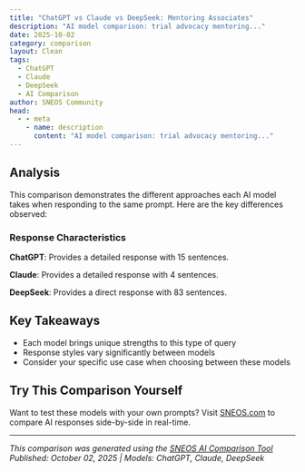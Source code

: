 ```yaml
---
title: "ChatGPT vs Claude vs DeepSeek: Mentoring Associates"
description: "AI model comparison: trial advocacy mentoring..."
date: 2025-10-02
category: comparison
layout: Clean
tags:
  - ChatGPT
  - Claude
  - DeepSeek
  - AI Comparison
author: SNEOS Community
head:
  - - meta
    - name: description
      content: "AI model comparison: trial advocacy mentoring..."
---
```


<ChatComparison
  title="ChatGPT vs Claude vs DeepSeek: Mentoring Associates"
  prompt="trial advocacy mentoring"
  :responses='{
    "ChatGPT": "Trial advocacy mentoring involves guidance and support from an experienced trial lawyer or advocate to help another individual develop skills necessary for effective courtroom performance. This mentorship can significantly enhance the mentee\u2019s abilities in areas such as case preparation, legal research, witness examination, persuasive argumentation, and courtroom demeanor.\n\n### Key Aspects of Trial Advocacy Mentoring\n\n1. **Skill Development**\n   - Teaching effective opening and closing statements\n   - Developing direct and cross-examination techniques\n   - Improving storytelling and narrative-building skills\n   - Enhancing legal analysis and application\n\n2. **Practical Experience**\n   - Observing mentor in court proceedings\n   - Participating in mock trials or moot courts\n   - Receiving feedback on trial performances\n\n3. **Case Preparation**\n   - Learning strategies for evidence presentation\n   - Organizing case files and exhibits\n   - Preparing for objections and motions\n\n4. **Professional Insight**\n   - Understanding courtroom etiquette\n   - Building confidence and composure under pressure\n   - Networking within the legal community\n\n### How to Find a Trial Advocacy Mentor\n\n- **Bar Associations:** Many offer mentoring programs.\n- **Law Firms:** Senior attorneys may volunteer to mentor junior colleagues.\n- **Legal Clinics and Trial Advocacy Groups:** Often provide workshops and pairing opportunities.\n- **Law Schools:** Alumni networks and faculty can connect students with mentors.\n\n### Tips for a Successful Mentorship\n\n- Set clear goals and expectations.\n- Be open to constructive criticism.\n- Actively seek feedback and opportunities for hands-on practice.\n- Maintain regular communication and be proactive in the learning process.\n\nIf you are interested, I can also provide resources or programs dedicated to trial advocacy mentoring.",
    "Claude": "# Trial Advocacy Mentoring\n\nTrial advocacy mentoring is crucial for developing effective courtroom skills. Here\u0027s a comprehensive overview:\n\n## **What is Trial Advocacy Mentoring?**\n\nA relationship where experienced trial lawyers guide newer attorneys in developing:\n- Courtroom presence and confidence\n- Persuasion techniques\n- Case strategy and preparation\n- Witness examination skills\n- Jury selection and communication\n\n## **Key Areas of Focus**\n\n### **Trial Skills Development**\n- Opening statements and closing arguments\n- Direct and cross-examination techniques\n- Evidence presentation\n- Objection handling\n- Courtroom etiquette and procedure\n\n### **Case Preparation**\n- Discovery strategy\n- Witness preparation\n- Exhibit organization\n- Theme development\n- Trial notebooks and technology\n\n### **Professional Development**\n- Client relationship management\n- Ethical considerations\n- Stress management\n- Career advancement\n- Business development\n\n## **Finding a Trial Advocacy Mentor**\n\n### **Formal Programs**\n- Bar association mentoring programs\n- Trial lawyer organizations (ATLA, DRI, etc.)\n- Law firm mentorship programs\n- Judicial clerkship alumni networks\n\n### **Informal Approaches**\n- Networking at legal events\n- Reaching out to respected trial attorneys\n- Court observation and connection\n- Professional referrals\n\n## **Being an Effective Mentee**\n\n- **Come prepared** with specific questions\n- **Be respectful** of mentor\u0027s time\n- **Take initiative** in scheduling and follow-up\n- **Practice recommended techniques**\n- **Seek feedback** and implement suggestions\n- **Show gratitude** and maintain relationships\n\n## **Benefits for Mentors**\n\n- Professional satisfaction from teaching\n- Fresh perspectives from mentees\n- Potential referral sources\n- Legacy building in the profession\n- Continuing legal education credits\n\nWould you like me to elaborate on any specific aspect of trial advocacy mentoring, such as finding mentors, developing particular skills, or structuring a mentoring relationship?",
    "DeepSeek": "Of course. \u0022Trial advocacy mentoring\u0022 is a critical, hands-on process where an experienced trial lawyer (the mentor) guides a less experienced one (the mentee) in the art and science of presenting a case in court. It goes far beyond just teaching the rules of evidence; it\u0027s about developing the instincts, strategies, and confidence necessary to be an effective advocate.\n\nHere is a comprehensive breakdown of trial advocacy mentoring, covering its importance, key components, and practical steps for both mentors and mentees.\n\n---\n\n### The \u0022Why\u0022: The Importance of Trial Advocacy Mentoring\n\n1.  **Bridging the Gap Between Theory and Practice:** Law school teaches the \u0022what\u0022 (the law), but mentoring teaches the \u0022how\u0022 (the practice). It translates black-letter law into persuasive courtroom performance.\n2.  **Accelerating Skill Development:** Learning through observation and direct feedback is exponentially faster than learning solely from mistakes in real cases with high stakes.\n3.  **Building Confidence:** There is no substitute for the reassurance of a seasoned professional saying, \u0022You\u0027re on the right track,\u0022 or \u0022Here\u0027s how to handle that tough judge.\u0022\n4.  **Instilling Professionalism and Ethics:** Mentors model how to deal with opponents, witnesses, and the court with integrity and respect.\n5.  **Preserving Institutional Knowledge:** The craft of trial law is an oral tradition. Mentoring ensures that hard-won wisdom is passed down to the next generation.\n\n---\n\n### Key Components of an Effective Mentoring Relationship\n\nA successful trial advocacy mentorship focuses on both the **art** (soft skills) and **science** (technical skills) of trying a case.\n\n#### 1. Case Analysis and Strategy (The \u0022Game Plan\u0022)\n*   **Mentor\u0027s Role:** Guide the mentee in developing a theory of the case, theme, and story. Help them identify case strengths and weaknesses, and craft a strategic plan from opening to closing.\n*   **Key Questions:** \u0022What is your one-sentence story? What must the jury believe to find for your client? How does each piece of evidence support that story?\u0022\n\n#### 2. Witness Preparation\n*   **Mentor\u0027s Role:** Teach techniques for preparing friendly witnesses and dissecting hostile ones. This includes conducting mock examinations and providing feedback on questioning style, body language, and handling difficult answers.\n*   **Key Skills:** How to build a coherent direct examination, how to control a witness on cross without being abusive, how to impeach effectively.\n\n#### 3. Oral Advocacy and Persuasion\n*   **Mentor\u0027s Role:** This is the core of the performance. The mentor acts as a coach, focusing on:\n    *   **Opening Statement:** Crafting a compelling narrative that is not argumentative but persuasive.\n    *   **Closing Argument:** Weaving evidence and themes into a powerful, logical, and emotional appeal.\n    *   **Voice \u0026 Diction:** Pace, tone, volume, and avoiding filler words.\n    *   **Body Language:** Using posture, eye contact, and movement to command presence and connect with the jury.\n\n#### 4. Evidence and Procedure\n*   **Mentor\u0027s Role:** Move beyond the textbook. Teach the practical application of evidence rules\u2014how to make objections persuasively, how to lay foundations smoothly, and how to respond to common procedural pitfalls in real time.\n\n#### 5. Use of Technology and Exhibits\n*   **Mentor\u0027s Role:** Demonstrate how to use trial technology (e.g., TrialPad, Sanction) effectively without letting it become a distraction. Teach how to mark, publish, and argue with exhibits so they become powerful tools for the jury.\n\n#### 6. Courtroom Demeanor and Professionalism\n*   **Mentor\u0027s Role:** Model and instruct on the unwritten rules of the courtroom: how to address the judge, interact with opposing counsel, and manage stress and setbacks with grace.\n\n---\n\n### Practical Framework for Implementation\n\n#### For the Mentee: How to Get the Most from a Mentor\n\n1.  **Be Proactive:** Don\u0027t wait for your mentor to assign tasks. Ask to observe their depositions, hearings, and trials. Ask specific questions afterward.\n2.  **Come Prepared:** If you are practicing a opening statement or cross-examination, be fully prepared. Respect your mentor\u0027s time.\n3.  **Be Open to Feedback:** Check your ego at the door. The feedback is about your performance, not your worth. \u0022Thank you, I\u0027ll work on that\u0022 is the only correct response to constructive criticism.\n4.  **Ask to \u0022Shadow\u0022:** The single most valuable experience is watching your mentor in a live, high-stakes environment.\n5.  **Seek Specific Feedback:** Instead of \u0022How was that?\u0022 ask \u0022Was my theme clear?\u0022 or \u0022Did I control the witness effectively on that line of questioning?\u0022\n\n#### For the Mentor: How to Be an Effective Guide\n\n1.  **Create a Safe Environment:** The mentee must feel safe to fail during practice sessions. Create a judgment-free zone for learning.\n2.  **Use the \u0022Praise-Correct-Praise\u0022 Sandwich:** Start with what they did well, then address an area for improvement, and end with encouragement.\n3.  **Show, Don\u0027t Just Tell:** Instead of just explaining how to do a direct examination, *demonstrate* it with a paragraph from a witness statement.\n4.  **Debrief Real-Life Experiences:** After a hearing or trial, take 15 minutes to walk through what happened, why you made certain strategic choices, and what you might have done differently.\n5.  **Assign \u0022Homework\u0022:** Give them a fact pattern and have them draft voir dire questions, an opening statement, or a closing argument.\n\n---\n\n### Formal Programs vs. Informal Relationships\n\n*   **Formal Programs:** Many law firms, bar associations (e.g., ABA Litigation Section, state and local bars), and organizations like **NITA (National Institute for Trial Advocacy)** have structured mentoring programs. These often include workshops, mock trials, and assigned mentor-mentee pairings.\n*   **Informal Relationships:** This is often the most common and powerful form. It can be as simple as a junior attorney seeking guidance from a senior colleague they admire. The key is intentionality from both parties.\n\n### Conclusion\n\nTrial advocacy mentoring is not a luxury; it is a professional necessity. It is the process through which a lawyer transforms from someone who knows the law into a true advocate\u2014a storyteller, a strategist, and a persuasive force in the courtroom. For the mentor, it is a rewarding opportunity to give back and strengthen the profession. For the mentee, it is an invaluable investment in their career and their future clients."
  }'
  published-date="00:56"
/>

## Analysis

This comparison demonstrates the different approaches each AI model takes when responding to the same prompt. Here are the key differences observed:

### Response Characteristics

**ChatGPT**: Provides a detailed response with 15 sentences. 

**Claude**: Provides a detailed response with 4 sentences. 

**DeepSeek**: Provides a direct response with 83 sentences. 

## Key Takeaways

- Each model brings unique strengths to this type of query
- Response styles vary significantly between models
- Consider your specific use case when choosing between these models

## Try This Comparison Yourself

Want to test these models with your own prompts? Visit [SNEOS.com](https://sneos.com) to compare AI responses side-by-side in real-time.

---

*This comparison was generated using the [SNEOS AI Comparison Tool](https://sneos.com)*
*Published: October 02, 2025 | Models: ChatGPT, Claude, DeepSeek*
